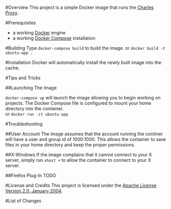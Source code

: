 #Overview
This project is a simple Docker image that runs the [Charles Proxy](http://www.charlesproxy.com/).

#Prerequisites
* a working [Docker](http://docker.io) engine
* a working [Docker Compose](http://docker.io) installation

#Building
Type `docker-compose build` to build the image.
or `docker build -t ubuntu-app .`
 
#Installation
Docker will automatically install the newly built image into the cache.

#Tips and Tricks

##Launching The Image

`docker-compose up` will launch the image allowing you to begin working on projects. The Docker Compose file is 
configured to mount your home directory into the container.  
or `docker run -it ubuntu-app`

#Troubleshooting

##User Account
The image assumes that the account running the continer will have a user and group id of 1000:1000.  This allows the container 
to save files in your home directory and keep the proper permissions.

##X-Windows
If the image complains that it cannot connect to your X server, simply run `xhost +` to allow the container to connect 
to your X server.

##Firefox Plug-In
TODO

#License and Credits
This project is licensed under the [Apache License Version 2.0, January 2004](http://www.apache.org/licenses/).

#List of Changes

